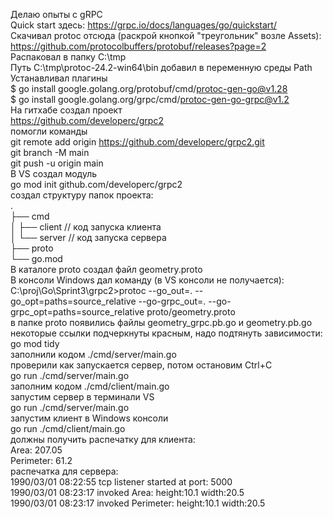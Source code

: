 Делаю опыты с gRPC  
Quick start здесь: https://grpc.io/docs/languages/go/quickstart/  
Скачивал protoc отсюда (раскрой кнопкой "треугольник" возле Assets):  
https://github.com/protocolbuffers/protobuf/releases?page=2  
Распаковал в папку C:\tmp  
Путь C:\tmp\protoc-24.2-win64\bin добавил в переменную среды Path  
Устанавливал плагины  
$ go install google.golang.org/protobuf/cmd/protoc-gen-go@v1.28  
$ go install google.golang.org/grpc/cmd/protoc-gen-go-grpc@v1.2  
На гитхабе создал проект  
https://github.com/developerc/grpc2  
помогли команды  
git remote add origin https://github.com/developerc/grpc2.git  
git branch -M main  
git push -u origin main  
В VS создал модуль  
go mod init github.com/developerc/grpc2  
создал структуру папок проекта:  
.  
├── cmd    
│ ├── client // код запуска клиента  
│ └── server // код запуска сервера  
├── proto  
└── go.mod  
В каталоге proto создал файл geometry.proto  
В консоли Windows дал команду (в VS консоли не получается):  
C:\proj\Go\Sprint3\grpc2>protoc --go_out=. --go_opt=paths=source_relative     --go-grpc_out=. --go-grpc_opt=paths=source_relative     proto/geometry.proto  
в папке proto появились файлы geometry_grpc.pb.go и geometry.pb.go  
некоторые ссылки подчеркнуты красным, надо подтянуть зависимости:  
go mod tidy  
заполнили кодом ./cmd/server/main.go  
проверили как запускается сервер, потом остановим Ctrl+C  
go run ./cmd/server/main.go  
заполним кодом ./cmd/client/main.go  
запустим сервер в терминали VS  
go run ./cmd/server/main.go  
запустим клиент в Windows консоли  
go run ./cmd/client/main.go  
должны получить распечатку для клиента:  
Area:  207.05  
Perimeter:  61.2  
распечатка для сервера:  
1990/03/01 08:22:55 tcp listener started at port:  5000  
1990/03/01 08:23:17 invoked Area:  height:10.1 width:20.5  
1990/03/01 08:23:17 invoked Perimeter:  height:10.1 width:20.5  
  